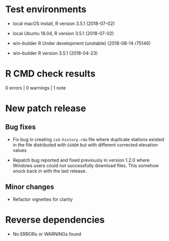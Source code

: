# Test environments

  -  local macOS install, R version 3.5.1 (2018-07-02)

  -  local Ubuntu 18.04, R version 3.5.1 (2018-07-02)

  -  win-builder R Under development (unstable) (2018-08-14 r75146)

  -  win-builder R version 3.5.1 (2018-04-23)


# R CMD check results

0 errors | 0 warnings | 1 note

# New patch release

## Bug fixes

  - Fix bug in creating `isd-history.rda` file where duplicate stations existed
  in the file distributed with `GSODR` but with different corrected elevation
  values

  - Repatch bug reported and fixed previously in version 1.2.0 where Windows
  users could not successfully download files. This somehow snuck back in with
  the last release.

## Minor changes

  - Refactor vignettes for clarity

# Reverse dependencies

- No ERRORs or WARNINGs found
